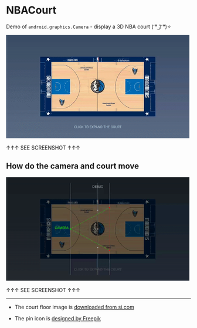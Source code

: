 # NBACourt

Demo of `android.graphics.Camera` - display a 3D NBA court ( ͡° ͜ʖ ͡°)✧

![screenshot.gif](doc/screenshot.gif)

↑↑↑ SEE SCREENSHOT ↑↑↑


## How do the camera and court move

![screenshot-debug.gif](doc/screenshot-debug.gif)

↑↑↑ SEE SCREENSHOT ↑↑↑


----

- The court floor image is [downloaded from si.com](https://www.si.com/nba/photo/2016/02/03/power-ranking-all-30-nba-floor-designs)

- The pin icon is [designed by Freepik](https://www.freepik.com/free-vector/colorful-map-pointers-template_785767.htm)
